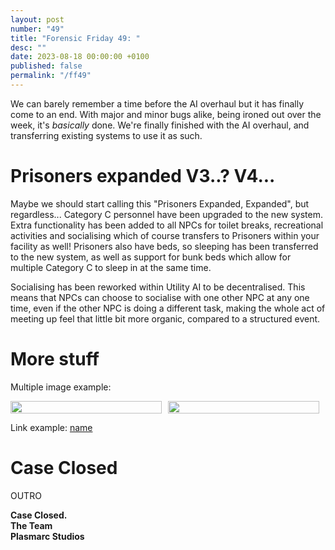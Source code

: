 ```yaml
---
layout: post
number: "49"
title: "Forensic Friday 49: "
desc: ""
date: 2023-08-18 00:00:00 +0100
published: false 
permalink: "/ff49"
---
```


We can barely remember a time before the AI overhaul but it has finally come to an end. With major and minor bugs alike, being ironed out over the week, it's _basically_ done. We're finally finished with the AI overhaul, and transferring existing systems to use it as such. 

# Prisoners expanded V3..? V4...
Maybe we should start calling this "Prisoners Expanded, Expanded", but regardless... Category C personnel have been upgraded to the new system. Extra functionality has been added to all NPCs for toilet breaks, recreational activities and socialising which of course transfers to Prisoners within your facility as well! Prisoners also have beds, so sleeping has been transferred to the new system, as well as support for bunk beds which allow for multiple Category C to sleep in at the same time.

Socialising has been reworked within Utility AI to be decentralised. This means that NPCs can choose to socialise with one other NPC at any one time, even if the other NPC is doing a different task, making the whole act of meeting up feel that little bit more organic, compared to a structured event.

# More stuff

Multiple image example:

<div style="display:flex">
    <div style="flex:1;padding-right:10px;">
        <img src="./forensic-friday-media/ff43/wallold.png" width="100%"/>
    </div>
     <div style="flex:1;padding-right:10px;">
        <img src="./forensic-friday-media/ff43/wallnew.png" width="100%"/>
    </div>
</div>

Link example:
[name](link)

# Case Closed

OUTRO

**Case Closed.**\
**The Team**\
**Plasmarc Studios**